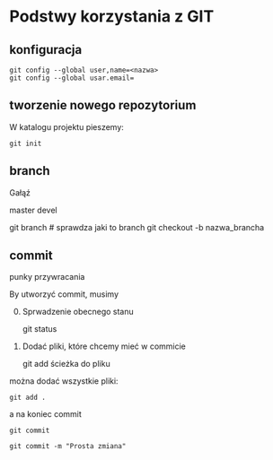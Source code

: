 # Podstwy korzystania z GIT

## konfiguracja

	git config --global user,name=<nazwa>
	git config --global usar.email=

## tworzenie nowego repozytorium

W katalogu projektu pieszemy:

	git init

## branch
Gałąź

master
devel

git branch # sprawdza jaki to branch
git checkout -b nazwa_brancha
 
## commit

punky przywracania

By utworzyć commit, musimy

0. Sprwadzenie obecnego stanu

	git status
	
1. Dodać pliki, które chcemy mieć w commicie

	git add ścieżka do pliku
	
można dodać wszystkie pliki:
	
	git add . 
	
a na koniec commit
	
	git commit
	
	git commit -m "Prosta zmiana"